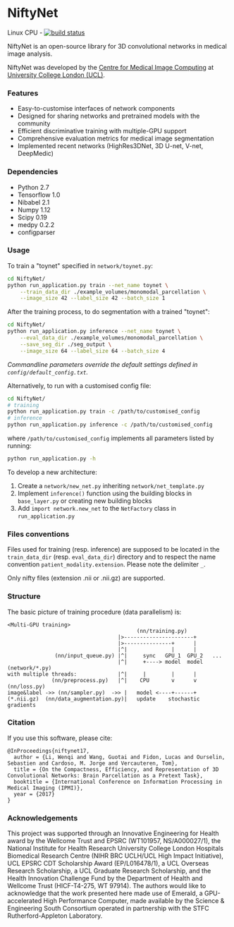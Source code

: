 # NiftyNet

Linux CPU - [![build status](https://cmiclab.cs.ucl.ac.uk/CMIC/NiftyNet/badges/master/build.svg)](https://cmiclab.cs.ucl.ac.uk/CMIC/NiftyNet/commits/master)

NiftyNet is an open-source library for 3D convolutional networks in medical image analysis.

NiftyNet was developed by the [Centre for Medical Image Computing][cmic] at
[University College London (UCL)][ucl].

### Features
* Easy-to-customise interfaces of network components
* Designed for sharing networks and pretrained models with the community
* Efficient discriminative training with multiple-GPU support
* Comprehensive evaluation metrics for medical image segmentation
* Implemented recent networks (HighRes3DNet, 3D U-net, V-net, DeepMedic)


### Dependencies
* Python 2.7
* Tensorflow 1.0
* Nibabel 2.1
* Numpy 1.12
* Scipy 0.19
* medpy 0.2.2
* configparser


### Usage
To train a "toynet" specified in `network/toynet.py`:
``` sh
cd NiftyNet/
python run_application.py train --net_name toynet \
    --train_data_dir ./example_volumes/monomodal_parcellation \
    --image_size 42 --label_size 42 --batch_size 1
```
After the training process, to do segmentation with a trained "toynet":
``` sh
cd NiftyNet/
python run_application.py inference --net_name toynet \
    --eval_data_dir ./example_volumes/monomodal_parcellation \
    --save_seg_dir ./seg_output \
    --image_size 64 --label_size 64 --batch_size 4
```
*Commandline parameters override the default settings defined in `config/default_config.txt`.*

Alternatively, to run with a customised config file:
``` sh
cd NiftyNet/
# training
python run_application.py train -c /path/to/customised_config
# inference
python run_application.py inference -c /path/to/customised_config
```
where `/path/to/customised_config` implements all parameters listed by running:
```sh
python run_application.py -h
```

To develop a new architecture:
1. Create a `network/new_net.py` inheriting `network/net_template.py`
1. Implement `inference()` function using the building blocks in `base_layer.py` or creating new building blocks
1. Add `import network.new_net` to the `NetFactory` class in `run_application.py`

### Files conventions
Files used for training (resp. inference) are supposed to be located in the `train_data_dir`
(resp. `eval_data_dir`) directory and to respect the name convention `patient_modality.extension`.
Please note the delimiter `_`.

Only nifty files (extension .nii or .nii.gz) are supported.

### Structure
The basic picture of training procedure (data parallelism) is:
```
<Multi-GPU training>
                                         (nn/training.py)
                                   |>----------------------+
                                   |>---------------+      |
                                   |^|              |      |
               (nn/input_queue.py) |^|     sync   GPU_1  GPU_2   ...
                                   |^|     +----> model  model (network/*.py)
with multiple threads:             |^|     |        |      |
              (nn/preprocess.py)   |^|    CPU       v      v (nn/loss.py)
image&label ->> (nn/sampler.py)  ->> |   model <----+------+
(*.nii.gz)  (nn/data_augmentation.py)|   update    stochastic gradients
```

### Citation
If you use this software, please cite:
```
@InProceedings{niftynet17,
  author = {Li, Wenqi and Wang, Guotai and Fidon, Lucas and Ourselin, Sebastien and Cardoso, M. Jorge and Vercauteren, Tom},
  title = {On the Compactness, Efficiency, and Representation of 3D Convolutional Networks: Brain Parcellation as a Pretext Task},
  booktitle = {International Conference on Information Processing in Medical Imaging (IPMI)},
  year = {2017}
}
```


### Acknowledgements
This project was supported through an Innovative Engineering for Health award by
the Wellcome Trust and EPSRC (WT101957, NS/A000027/1), the National Institute
for Health Research University College London Hospitals Biomedical Research
Centre (NIHR BRC UCLH/UCL High Impact Initiative), UCL EPSRC CDT Scholarship
Award (EP/L016478/1), a UCL Overseas Research Scholarship, a UCL Graduate
Research Scholarship, and the Health Innovation Challenge Fund by the
Department of Health and Wellcome Trust (HICF-T4-275, WT 97914). The authors
would like to acknowledge that the work presented here made use of Emerald, a
GPU-accelerated High Performance Computer, made available by the Science &
Engineering South Consortium operated in partnership with the STFC
Rutherford-Appleton Laboratory.

[cmic]: http://cmic.cs.ucl.ac.uk
[ucl]: http://www.ucl.ac.uk
